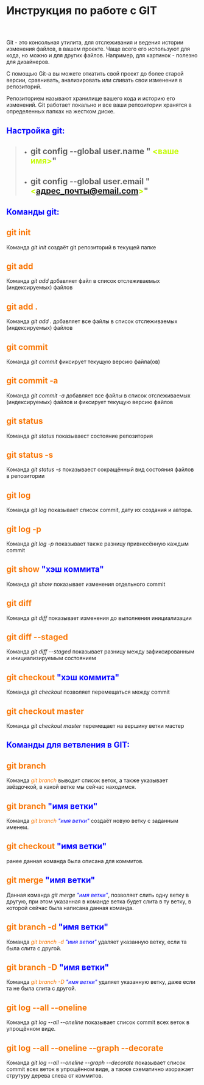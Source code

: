 # Инструкция по работе с GIT
# <image src="logo_Git.jpg" alt="">

Git - это консольная утилита, для отслеживания и ведения истории изменения файлов, в вашем проекте. Чаще всего его используют для кода, но можно и для других файлов. Например, для картинок - полезно для дизайнеров.

С помощью Git-a вы можете откатить свой проект до более старой версии, сравнивать, анализировать или сливать свои изменения в репозиторий.

Репозиторием называют хранилище вашего кода и историю его изменений. Git работает локально и все ваши репозитории хранятся в определенных папках на жестком диске.

## **<span style="color:blue"> Настройка git:</span>**
> * ## git config --global user.name "<span style="color:#c5fb03"> <ваше имя></span>"
> * ## git config --global user.email "<span style="color:#c5fb03"> <адрес_почты@email.com></span>"


## **<span style="color:blue"> Команды git:</span>**

## <span style="color:#f97804"> git init</span>

Команда *git init* создаёт git репозиторий в текущей папке

## <span style="color:#f97804"> git add</span>

Команда *git add* добавляет файл в список отслеживаемых (индексируемых) файлов

## <span style="color:#f97804"> git add .</span>

Команда *git add .* добавляет все файлы в список отслеживаемых (индексируемых) файлов


## <span style="color:#f97804"> git commit</span>

Команда *git commit* фиксирует текущую версию файла(ов) 

## <span style="color:#f97804"> git commit -a</span>

Команда *git commit -a* добавляет все файлы в список отслеживаемых (индексируемых) файлов и фиксирует текущую версию файлов

## <span style="color:#f97804"> git status</span>

Команда *git status* показываест состояние репозитория

## <span style="color:#f97804"> git status -s</span>

Команда *git status -s* показываест сокращённый вид состояния файлов в репозитории

## <span style="color:#f97804"> git log</span>

Команда *git log* показывает список commit, дату их создания и автора.

## <span style="color:#f97804"> git log -p</span>

Команда *git log -p* показывает также разницу привнесённую каждым commit

## <span style="color:#f97804"> git show <span style="color:blue"> "хэш коммита"</span></span>

Команда *git show* показывает изменения отдельного commit

## <span style="color:#f97804"> git diff</span>

Команда *git diff* показывает изменения до выполнения инициализации

## <span style="color:#f97804"> git diff --staged</span>

Команда *git diff --staged* показывает разницу между зафиксированным и инициализируемым состоянием

## <span style="color:#f97804"> git checkout <span style="color:blue"> "хэш коммита"</span></span>

Команда *git checkout* позволяет перемещаться между commit

## <span style="color:#f97804"> git checkout master</span>

Команда *git checkout master* перемещает на вершину ветки мастер

## **<span style="color:blue"> Команды для ветвления в GIT:</span>**

## <span style="color:#f97804"> git branch</span>

Команда *<span style="color:#f97804"> git branch</span>* выводит список веток, а также указывает звёздочкой, в какой ветке мы сейчас находимся.

## <span style="color:#f97804"> git branch <span style="color:blue"> "имя ветки"</span></span>

Команда *<span style="color:#f97804"> git branch <span style="color:blue"> "имя ветки"</span></span>* создаёт новую ветку с заданным именем.

## <span style="color:#f97804"> git checkout <span style="color:blue"> "имя ветки"</span></span>

ранее данная команда была описана для коммитов.

## <span style="color:#f97804"> git merge <span style="color:blue"> "имя ветки"</span></span>

Данная команда *git merge <span style="color:blue"> "имя ветки"</span>*, позволяет слить одну ветку в другую, при этом указанная в команде ветка будет слита в ту ветку, в которой сейчас была написана данная команда.

## <span style="color:#f97804"> git branch -d <span style="color:blue"> "имя ветки"</span></span>

Команда *<span style="color:#f97804"> git branch -d <span style="color:blue"> "имя ветки"</span></span>* удаляет указанную ветку, если та была слита с другой.

## <span style="color:#f97804"> git branch -D <span style="color:blue"> "имя ветки"</span></span>

Команда *<span style="color:#f97804"> git branch -D <span style="color:blue"> "имя ветки"</span></span>* удаляет указанную ветку, даже если та не была слита с другой.

## <span style="color:#f97804"> git log --all --oneline</span>

Команда *git log --all --oneline* показывает список commit всех веток в упрощённом виде.

## <span style="color:#f97804"> git log --all --oneline --graph --decorate</span>

Команда *git log --all --oneline --graph --decorate* показывает список commit всех веток в упрощённом виде, а также схематично изоражает струтуру дерева слева от коммитов.
